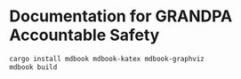 # Documentation for GRANDPA Accountable Safety

```sh
cargo install mdbook mdbook-katex mdbook-graphviz
mdbook build
```
